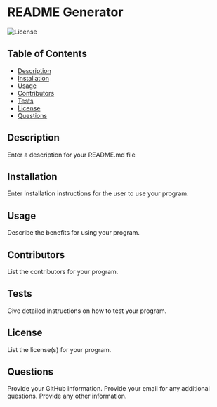 # README Generator

  ![License](https://img.shields.io/badge/License-ISC-yellow)

  ## Table of Contents
  * [Description](#description)
  * [Installation](#installation)
  * [Usage](#usage)
  * [Contributors](#contribution)
  * [Tests](#test)
  * [License](#license)
  * [Questions](#questions)
  
  ## Description 
  Enter a description for your README.md file
  
  ## Installation 
  Enter installation instructions for the user to use your program.

  ## Usage 
  Describe the benefits for using your program.

  ## Contributors
  List the contributors for your program.

  ## Tests
  Give detailed instructions on how to test your program.

  ## License 
  List the license(s) for your program.

  ## Questions
  Provide your GitHub information. Provide your email for any additional questions. Provide any other information.
